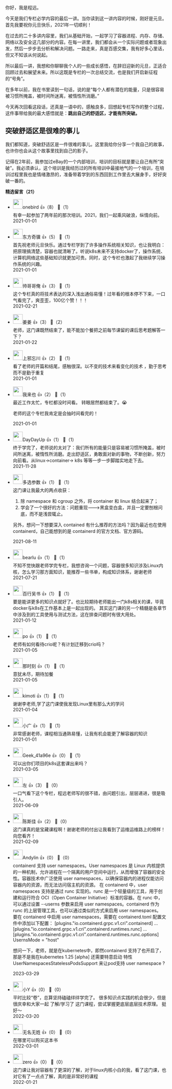 你好，我是程远。

今天是我们专栏必学内容的最后一讲。当你读到这一讲内容的时候，刚好是元旦。首先我要祝你元旦快乐，2021年一切顺利！

在过去的二十多讲内容里，我们从基础开始，一起学习了容器进程、内存、存储、网络以及安全这几部分的内容。在每一讲里，我们都会从一个实际问题或者现象出发，然后一步步去分析和解决问题。一路走来，真是百感交集，我有好多心里话，但又不知该从何说起。

所以最后一讲，我想和你聊聊我个人的一些成长感悟，在辞旧迎新的元旦，正适合回顾过去和展望未来。所以这既是专栏的一次总结交流，也是我们开启新征程的“号角”。

在多年以前，我在书里读到一句话，说的是“每个人都有潜在的能量，只是很容易被习惯所掩盖，被时间所迷离，被惰性所消磨。”

今天再次回看这段话，还真是一语中的，感触良多，回想起专栏写作的整个过程，这件事带给我的最大感悟就是：**跳出自己的舒适区，才能有所突破。**

## 突破舒适区是很难的事儿

我们都知道，突破舒适区是一件很难的事儿。这里我给你分享一个我自己的故事，也许你也会从这个故事里找到自己的影子。

记得在2年前，我参加过eBay的一个内部培训，培训的目标就是要让自己有所“突破”。我必须承认，这个培训是我经历过的所有培训中最接地气的一个培训，在培训过程里我也是情绪激昂的，准备带着学到的东西回到工作里去大展身手，好好突破一番的。
<div><strong>精选留言（21）</strong></div><ul>
<li><img src="https://static001.geekbang.org/account/avatar/00/13/76/9a/5b80c066.jpg" width="30px"><span>onebird</span> 👍（8） 💬（1）<div>有幸一起参加了两年前的那次培训。2021，我们一起乘风破浪，纵情向前。</div>2021-01-01</li><br/><li><img src="https://static001.geekbang.org/account/avatar/00/14/ac/62/37912d51.jpg" width="30px"><span>东方奇骥</span> 👍（5） 💬（1）<div>首先祝老师元旦快乐。通过专栏学到了许多操作系统相关知识，也让我明白：把原理搞清楚，容器也就清晰了。听说k8s未来不支持docker了，操作系统、计算机网络这些基础知识就更加可贵。同时，这个专栏也激起了我继续学习操作系统的兴趣。</div>2021-01-01</li><br/><li><img src="https://static001.geekbang.org/account/avatar/00/1e/6e/01/d8a253df.jpg" width="30px"><span>帅哥哥俺</span> 👍（3） 💬（1）<div>这个专栏真的将技术表达的深入浅出通俗易懂！过年看的根本停不下来，一口气看完了，爽歪歪，100亿个赞！！！</div>2021-02-21</li><br/><li><img src="https://static001.geekbang.org/account/avatar/00/11/18/4c/e12f3b41.jpg" width="30px"><span>姜姜</span> 👍（3） 💬（2）<div>老师，这门课既然结束了，能不能加个餐把之前每节课留的课后思考题解答一下？</div>2021-01-22</li><br/><li><img src="http://thirdwx.qlogo.cn/mmopen/vi_32/Q0j4TwGTfTIz9dKN1C8rKQoaVtmEGdzObhlia6zAfTsPYOm4ibz39VjTbu7Aia1LyeedHR26b6nxUtcCufpichcYgw/132" width="30px"><span>上邪忘川</span> 👍（2） 💬（1）<div>看了老师的开篇和结尾，感触很深。以不变的技术来看变化的技术 ，勤于思考 而不是勤于重复</div>2021-01-01</li><br/><li><img src="https://static001.geekbang.org/account/avatar/00/12/64/05/6989dce6.jpg" width="30px"><span>我来也</span> 👍（2） 💬（1）<div>最近工作太忙，专栏都没时间看。
转眼居然都结束了。😭

老师的这个专栏我肯定是会抽时间看完的！</div>2021-01-01</li><br/><li><img src="https://static001.geekbang.org/account/avatar/00/18/93/38/71615300.jpg" width="30px"><span>DayDayUp</span> 👍（1） 💬（1）<div>终于学完了，老师说的太对了：我们所有的能量只是容易被习惯所掩盖，被时间所迷离，被惰性所消磨。走出舒适区，勇敢面对新的事物，不断创新，努力向前看。从linux-&gt;container-&gt; k8s 等等一步一步脚踏实地走下去。</div>2021-11-28</li><br/><li><img src="https://static001.geekbang.org/account/avatar/00/13/0c/46/dfe32cf4.jpg" width="30px"><span>多选参数</span> 👍（1） 💬（1）<div>这门课让我最大的两点收获：
1. 除 namespace 和 cgroup 之外，将 container 和 linux 结合起来了；
2. 学会了一个很好的方法：问题重现---&gt;黑盒变白盒，并且一定要刨根问底，而不是浅尝辄止。

另外，想问一下想要深入 contained 有什么推荐的方法吗？因为最近也在使用 containerd，自己能想到的是 containerd 的官方文档、官方源码。</div>2021-08-11</li><br/><li><img src="https://static001.geekbang.org/account/avatar/00/0f/ba/ce/fd45714f.jpg" width="30px"><span>bearlu</span> 👍（1） 💬（1）<div>不知不觉快跟老师学完专栏，我想咨询一个问题，容器很多知识涉及Linux内核，怎么学习那方面知识，能推荐一些书单，构成知识体系，谢谢老师</div>2021-07-21</li><br/><li><img src="https://static001.geekbang.org/account/avatar/00/1b/8f/b5/7bc42adc.jpg" width="30px"><span>百行吴书</span> 👍（1） 💬（1）<div>要是能讲更多的知识点就好了。也比较期待老师能出一门k8s相关的课，毕竟docker与k8s在工作基本上是一起出现的。
其实这门课的另一个精髓是各章节中涉及到的工具使用与测试方法，这在排查问题时有很大用处。</div>2021-01-12</li><br/><li><img src="https://static001.geekbang.org/account/avatar/00/0f/9f/a1/d75219ee.jpg" width="30px"><span>po</span> 👍（1） 💬（1）<div>老师有如何看待crio呢？有计划迁移到crio吗？</div>2021-01-05</li><br/><li><img src="https://static001.geekbang.org/account/avatar/00/11/8f/cf/890f82d6.jpg" width="30px"><span>那时刻</span> 👍（1） 💬（1）<div>意犹未尽，期待加餐</div>2021-01-05</li><br/><li><img src="https://static001.geekbang.org/account/avatar/00/1c/f4/c7/037235c9.jpg" width="30px"><span>kimoti</span> 👍（1） 💬（1）<div>谢谢李老师,学了这门课使我发现Linux里有那么大的学问</div>2021-01-04</li><br/><li><img src="https://static001.geekbang.org/account/avatar/00/13/46/be/d3040f9e.jpg" width="30px"><span>小广</span> 👍（1） 💬（1）<div>非常感谢老师，课程相当通熟易懂，让我有机会能更了解容器的知识</div>2021-01-01</li><br/><li><img src="" width="30px"><span>Geek_41a96e</span> 👍（0） 💬（1）<div>可以出你们项目的k8s这套课出来吗？</div>2021-03-05</li><br/><li><img src="https://static001.geekbang.org/account/avatar/00/10/00/df/58fe37df.jpg" width="30px"><span>左</span> 👍（3） 💬（0）<div>一口气看下这个专栏，程远老师写的很不错，由问题引出，层层递进，很是吸引人。</div>2021-06-09</li><br/><li><img src="https://static001.geekbang.org/account/avatar/00/13/37/3b/495e2ce6.jpg" width="30px"><span>陈斯佳</span> 👍（2） 💬（0）<div>这门课真的是宝藏课程啊！谢谢老师的付出让我看到了运维运维路上的榜样！向您看齐！</div>2021-02-09</li><br/><li><img src="https://static001.geekbang.org/account/avatar/00/28/8d/c6/9afdffaa.jpg" width="30px"><span>Andylin</span> 👍（0） 💬（0）<div>containerd 支持 user namespaces。User namespaces 是 Linux 内核提供的一种机制，允许进程在一个隔离的用户空间中运行，从而增强了容器的安全性。容器技术中广泛使用 user namespaces，以确保容器内的进程仅能访问容器内的资源，而无法访问宿主机的资源。
在 containerd 中，user namespaces 支持是通过 runc 实现的。runc 是一个轻量级的工具，用于创建和运行符合 OCI（Open Container Initiative）标准的容器。在 runc 中，可以通过设置 --userns 参数来启用 user namespaces。containerd 作为 runc 的上层管理工具，也可以通过类似的方式来启用 user namespaces。
要在 containerd 中启用 user namespaces，需要在 containerd.toml 配置文件中添加以下配置：
[plugins.&quot;io.containerd.grpc.v1.cri&quot;.containerd]
  ...
  [plugins.&quot;io.containerd.grpc.v1.cri&quot;.containerd.runtimes.runc]
    ...
    [plugins.&quot;io.containerd.grpc.v1.cri&quot;.containerd.runtimes.runc.options]
      UsernsMode = &quot;host&quot;

想问一下，老师，就是在kubernetes中，即然containerd 支持了也开启了，那是不是我在kubernetes 1.25  [alpha]  还需要特意启动 特性 UserNamespacesStatelessPodsSupport 来让pod支持 user namespace ?</div>2023-03-29</li><br/><li><img src="https://static001.geekbang.org/account/avatar/00/1a/8b/65/0f1f9a10.jpg" width="30px"><span>小Y</span> 👍（0） 💬（0）<div>平时比较“卷”，总算坚持磕磕绊绊学完了。 很多知识点实践的机会很少，但是很庆幸和大家一起 了解&#47;学习了 这门课程，尝试掌握更底层底层技术原理。 挺好～</div>2022-03-20</li><br/><li><img src="https://static001.geekbang.org/account/avatar/00/27/ff/e4/927547a9.jpg" width="30px"><span>无名无姓</span> 👍（0） 💬（0）<div>在哪里可以购买这本书</div>2022-03-01</li><br/><li><img src="https://static001.geekbang.org/account/avatar/00/19/b2/91/714c0f07.jpg" width="30px"><span>zero</span> 👍（0） 💬（0）<div>这门课让我对容器有了更深的了解，对于linux内核小白的我，看了这门课，也对它有了一点点了解，真的是非常好的课程</div>2022-01-21</li><br/>
</ul>